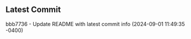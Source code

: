 
## Latest Commit
bbb7736 - Update README with latest commit info (2024-09-01 11:49:35 -0400) <Yunxi-Zhou>
